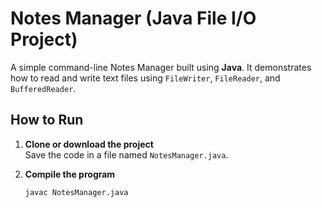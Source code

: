 #  Notes Manager (Java File I/O Project)

A simple command-line Notes Manager built using **Java**. It demonstrates how to read and write text files using `FileWriter`, `FileReader`, and `BufferedReader`.

##  How to Run

1. **Clone or download the project**  
   Save the code in a file named `NotesManager.java`.

2. **Compile the program**

   ```bash
   javac NotesManager.java
